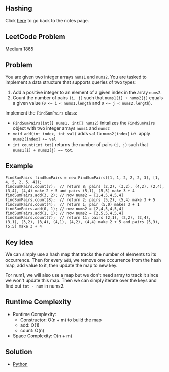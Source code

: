 ## Hashing
Click [here](../notes.md) to go back to the notes page.

## LeetCode Problem
Medium 1865

## Problem
You are given two integer arrays `nums1` and `nums2`. You are tasked to implement a data structure that supports queries of two types:
1. Add a positive integer to an element of a given index in the array `nums2`.
2. Count the number of pairs `(i, j)` such that `nums1[i] + nums2[j]` equals a given value (`0 <= i < nums1.length` and `0 <= j < nums2.length`).

Implement the `FindSumPairs` class:
- `FindSumPairs(int[] nums1, int[] nums2)` initalizes the `FindSumPairs` object with two integer arrays `nums1` and `nums2`
- `void add(int index, int val)` adds `val` to `nums2[index]` i.e. apply `nums2[index] += val`
- `int count(int tot)` returns the number of pairs `(i, j)` such that `nums1[i] + nums2[j] == tot`.

## Example
```
FindSumPairs findSumPairs = new FindSumPairs([1, 1, 2, 2, 2, 3], [1, 4, 5, 2, 5, 4]);
findSumPairs.count(7);  // return 8; pairs (2,2), (3,2), (4,2), (2,4), (3,4), (4,4) make 2 + 5 and pairs (5,1), (5,5) make 3 + 4
findSumPairs.add(3, 2); // now nums2 = [1,4,5,4,5,4]
findSumPairs.count(8);  // return 2; pairs (5,2), (5,4) make 3 + 5
findSumPairs.count(4);  // return 1; pair (5,0) makes 3 + 1
findSumPairs.add(0, 1); // now nums2 = [2,4,5,4,5,4]
findSumPairs.add(1, 1); // now nums2 = [2,5,5,4,5,4]
findSumPairs.count(7);  // return 11; pairs (2,1), (2,2), (2,4), (3,1), (3,2), (3,4), (4,1), (4,2), (4,4) make 2 + 5 and pairs (5,3), (5,5) make 3 + 4
```

## Key Idea
We can simply use a hash map that tracks the number of elements to its occurrence. Then for every `add`, we remove one occurrence from the hash map, add value to it, then update the map to new key.

For num1, we will also use a map but we don't need array to track it since we won't update this map. Then we can simply iterate over the keys and find out `tot - num` in nums2.

## Runtime Complexity
- Runtime Complexity:
  - Constructor: O(n + m) to build the map
  - add: O(1)
  - count: O(n)
- Space Complexity: O(n + m)

## Solution
- [Python](./solution.py)
